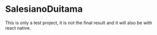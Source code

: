 # SalesianoDuitama
This is only a test project, it is not the final result and it will also be with react native.
